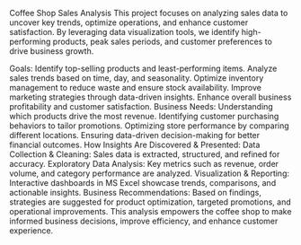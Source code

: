 Coffee Shop Sales Analysis
This project focuses on analyzing sales data to uncover key trends, optimize operations, and enhance customer satisfaction. By leveraging data visualization tools, we identify high-performing products, peak sales periods, and customer preferences to drive business growth.

Goals:
Identify top-selling products and least-performing items.
Analyze sales trends based on time, day, and seasonality.
Optimize inventory management to reduce waste and ensure stock availability.
Improve marketing strategies through data-driven insights.
Enhance overall business profitability and customer satisfaction.
Business Needs:
Understanding which products drive the most revenue.
Identifying customer purchasing behaviors to tailor promotions.
Optimizing store performance by comparing different locations.
Ensuring data-driven decision-making for better financial outcomes.
How Insights Are Discovered & Presented:
Data Collection & Cleaning: Sales data is extracted, structured, and refined for accuracy.
Exploratory Data Analysis: Key metrics such as revenue, order volume, and category performance are analyzed.
Visualization & Reporting: Interactive dashboards in MS Excel showcase trends, comparisons, and actionable insights.
Business Recommendations: Based on findings, strategies are suggested for product optimization, targeted promotions, and operational improvements.
This analysis empowers the coffee shop to make informed business decisions, improve efficiency, and enhance customer experience.
